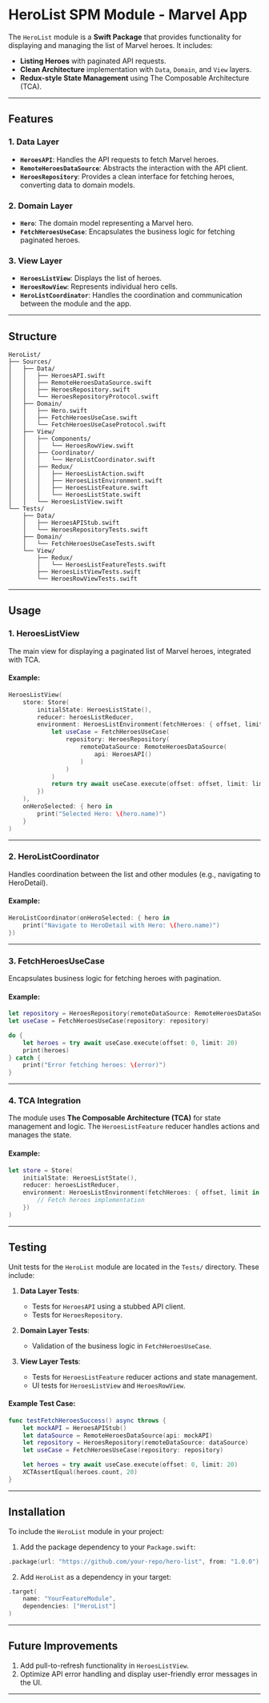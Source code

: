 # **HeroList SPM Module - Marvel App**

The `HeroList` module is a **Swift Package** that provides functionality for displaying and managing the list of Marvel heroes. It includes:

- **Listing Heroes** with paginated API requests.
- **Clean Architecture** implementation with `Data`, `Domain`, and `View` layers.
- **Redux-style State Management** using The Composable Architecture (TCA).

---

## **Features**

### **1. Data Layer**
- **`HeroesAPI`**: Handles the API requests to fetch Marvel heroes.
- **`RemoteHeroesDataSource`**: Abstracts the interaction with the API client.
- **`HeroesRepository`**: Provides a clean interface for fetching heroes, converting data to domain models.

### **2. Domain Layer**
- **`Hero`**: The domain model representing a Marvel hero.
- **`FetchHeroesUseCase`**: Encapsulates the business logic for fetching paginated heroes.

### **3. View Layer**
- **`HeroesListView`**: Displays the list of heroes.
- **`HeroesRowView`**: Represents individual hero cells.
- **`HeroListCoordinator`**: Handles the coordination and communication between the module and the app.

---

## **Structure**

```plaintext
HeroList/
├── Sources/
│   ├── Data/
│   │   ├── HeroesAPI.swift
│   │   ├── RemoteHeroesDataSource.swift
│   │   ├── HeroesRepository.swift
│   │   └── HeroesRepositoryProtocol.swift
│   ├── Domain/
│   │   ├── Hero.swift
│   │   ├── FetchHeroesUseCase.swift
│   │   └── FetchHeroesUseCaseProtocol.swift
│   ├── View/
│   │   ├── Components/
│   │   │   └── HeroesRowView.swift
│   │   ├── Coordinator/
│   │   │   └── HeroListCoordinator.swift
│   │   ├── Redux/
│   │   │   ├── HeroesListAction.swift
│   │   │   ├── HeroesListEnvironment.swift
│   │   │   ├── HeroesListFeature.swift
│   │   │   └── HeroesListState.swift
│   │   └── HeroesListView.swift
└── Tests/
    ├── Data/
    │   ├── HeroesAPIStub.swift
    │   └── HeroesRepositoryTests.swift
    ├── Domain/
    │   └── FetchHeroesUseCaseTests.swift
    └── View/
        ├── Redux/
        │   └── HeroesListFeatureTests.swift
        ├── HeroesListViewTests.swift
        └── HeroesRowViewTests.swift
```

---

## **Usage**

### **1. HeroesListView**

The main view for displaying a paginated list of Marvel heroes, integrated with TCA.

#### Example:
```swift
HeroesListView(
    store: Store(
        initialState: HeroesListState(),
        reducer: heroesListReducer,
        environment: HeroesListEnvironment(fetchHeroes: { offset, limit in
            let useCase = FetchHeroesUseCase(
                repository: HeroesRepository(
                    remoteDataSource: RemoteHeroesDataSource(
                        api: HeroesAPI()
                    )
                )
            )
            return try await useCase.execute(offset: offset, limit: limit)
        })
    ),
    onHeroSelected: { hero in
        print("Selected Hero: \(hero.name)")
    }
)
```

---

### **2. HeroListCoordinator**

Handles coordination between the list and other modules (e.g., navigating to HeroDetail).

#### Example:
```swift
HeroListCoordinator(onHeroSelected: { hero in
    print("Navigate to HeroDetail with Hero: \(hero.name)")
})
```

---

### **3. FetchHeroesUseCase**

Encapsulates business logic for fetching heroes with pagination.

#### Example:
```swift
let repository = HeroesRepository(remoteDataSource: RemoteHeroesDataSource(api: HeroesAPI()))
let useCase = FetchHeroesUseCase(repository: repository)

do {
    let heroes = try await useCase.execute(offset: 0, limit: 20)
    print(heroes)
} catch {
    print("Error fetching heroes: \(error)")
}
```

---

### **4. TCA Integration**

The module uses **The Composable Architecture (TCA)** for state management and logic. The `HeroesListFeature` reducer handles actions and manages the state.

#### Example:
```swift
let store = Store(
    initialState: HeroesListState(),
    reducer: heroesListReducer,
    environment: HeroesListEnvironment(fetchHeroes: { offset, limit in
        // Fetch heroes implementation
    })
)
```

---

## **Testing**

Unit tests for the `HeroList` module are located in the `Tests/` directory. These include:

1. **Data Layer Tests**:
   - Tests for `HeroesAPI` using a stubbed API client.
   - Tests for `HeroesRepository`.

2. **Domain Layer Tests**:
   - Validation of the business logic in `FetchHeroesUseCase`.

3. **View Layer Tests**:
   - Tests for `HeroesListFeature` reducer actions and state management.
   - UI tests for `HeroesListView` and `HeroesRowView`.

#### Example Test Case:
```swift
func testFetchHeroesSuccess() async throws {
    let mockAPI = HeroesAPIStub()
    let dataSource = RemoteHeroesDataSource(api: mockAPI)
    let repository = HeroesRepository(remoteDataSource: dataSource)
    let useCase = FetchHeroesUseCase(repository: repository)

    let heroes = try await useCase.execute(offset: 0, limit: 20)
    XCTAssertEqual(heroes.count, 20)
}
```

---

## **Installation**

To include the `HeroList` module in your project:

1. Add the package dependency to your `Package.swift`:

```swift
.package(url: "https://github.com/your-repo/hero-list", from: "1.0.0")
```

2. Add `HeroList` as a dependency in your target:

```swift
.target(
    name: "YourFeatureModule",
    dependencies: ["HeroList"]
)
```

---

## **Future Improvements**

1. Add pull-to-refresh functionality in `HeroesListView`.
2. Optimize API error handling and display user-friendly error messages in the UI.

---
